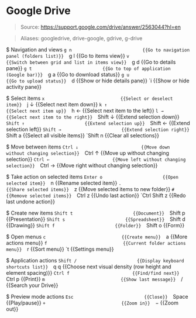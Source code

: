 # Google Drive

> Source: https://support.google.com/drive/answer/2563044?hl=en

> Aliases: googledrive, drive-google, gdrive, g-drive

$ Navigation and views
    `g n                           {{Go to navigation panel (folders list)}} 
    `g l                           {{Go to items view}} 
    `v                             {{Switch between grid and list in items view}} 
    `g d                           {{Go to details pane}} 
    `g t                           {{Go to top of application (Google bar)}} 
    `g a                           {{Go to download status}} 
    `g u                           {{Go to upload status}} 
    `d                             {{Show or hide details pane}} 
    `i                             {{Show or hide activity pane}} 

$ Select items
    `x                             {{Select or deselect item}} 
    `j ↓                           {{Select next item down}} 
    `k ↑                           {{Select next item up}} 
    `h ←                           {{Select next item to the left}} 
    `l →                           {{Select next item to the right}} 
    `Shift ↓                       {{Extend selection down}} 
    `Shift ↑                       {{Extend selection up}} 
    `Shift ←                       {{Extend selection left}} 
    `Shift →                       {{Extend selection right}} 
    `Shift a                       {{Select all visible items}} 
    `Shift n                       {{Clear all selections}} 

$ Move between items
    `Ctrl ↓                        {{Move down without changing selection}} 
    `Ctrl ↑                        {{Move up without changing selection}} 
    `Ctrl ←                        {{Move left without changing selection}} 
    `Ctrl →                        {{Move right without changing selection}} 

$ Take action on selected items
    `Enter o                       {{Open selected item}} 
    `n                             {{Rename selected item}} 
    `.                             {{Share selected items}} 
    `z                             {{Move selected items to new folder}} 
    `#                             {{Remove selected items}} 
    `Ctrl z                        {{Undo last action}} 
    `Ctrl Shift z                  {{Redo last undone action}} 

$ Create new items
    `Shift t                       {{Document}} 
    `Shift p                       {{Presentation}} 
    `Shift s                       {{Spreadsheet}} 
    `Shift d                       {{Drawing}} 
    `Shift f                       {{Folder}} 
    `Shift o                       {{Form}} 

$ Open menus
    `c                             {{Create menu}} 
    `a                             {{More actions menu}} 
    `f                             {{Current folder actions menu}} 
    `r                             {{Sort menu}} 
    `t                             {{Settings menu}} 

$ Application actions
    `Shift /                       {{Display keyboard shortcuts list}} 
    `q q                           {{Choose next visual density (row height and element spacing)}} 
    `Ctrl f                        {{Find/find next}} 
    `Ctrl p                        {{Print}} 
    `m                             {{Show last message}} 
    `/                             {{Search your Drive}} 

$ Preview mode actions
    `Esc                           {{Close}} 
    `Space                         {{Play/pause}} 
    `+                             {{Zoom in}} 
    `−                             {{Zoom out}} 

